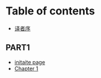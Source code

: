 # Table of contents

* [译者序](README.md)

## PART1

* [initaite page](part1/initaite-page.md)
* [Chapter 1](part1/chapter-1.md)

